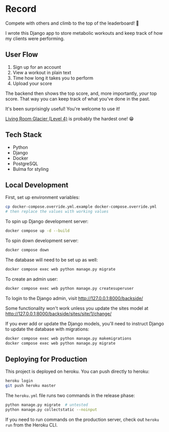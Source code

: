 # Record

Compete with others and climb to the top of the leaderboard! 🚀

I wrote this Django app to store metabolic workouts and keep track of how my clients were performing.

## User Flow

1. Sign up for an account
2. View a workout in plain text
3. Time how long it takes you to perform
4. Upload your score

The backend then shows the top score, and, more importantly, _your_ top score. That way you can keep track of what you've done in the past.

It's been surprisingly useful! You're welcome to use it!

[Living Room Glacier (Level 4)](https://record.lancegoyke.com/challenges/living-room-glacier-l4) is probably the hardest one! 😁

## Tech Stack

- Python
- Django
- Docker
- PostgreSQL
- Bulma for styling

## Local Development

First, set up environment variables:

```bash
cp docker-compose.override.yml.example docker-compose.override.yml
# then replace the values with working values
```

To spin up Django development server:

```bash
docker compose up -d --build
```

To spin down development server:

```bash
docker compose down
```

The database will need to be set up as well:

```bash
docker compose exec web python manage.py migrate
```

To create an admin user:

```bash
docker compose exec web python manage.py createsuperuser
```

To login to the Django admin, visit http://127.0.0.1:8000/backside/

Some functionality won't work unless you update the sites model at http://127.0.0.1:8000/backside/sites/site/1/change/

If you ever add or update the Django models, you'll need to instruct Django to update the database with migrations:

```bash
docker compose exec web python manage.py makemigrations
docker compose exec web python manage.py migrate
```

## Deploying for Production

This project is deployed on heroku. You can push directly to heroku:

```bash
heroku login
git push heroku master
```

The `heroku.yml` file runs two commands in the release phase:

```bash
python manage.py migrate  # untested
python manage.py collectstatic --noinput
```

If you need to run commands on the production server, check out `heroku run` from the Heroku CLI.

